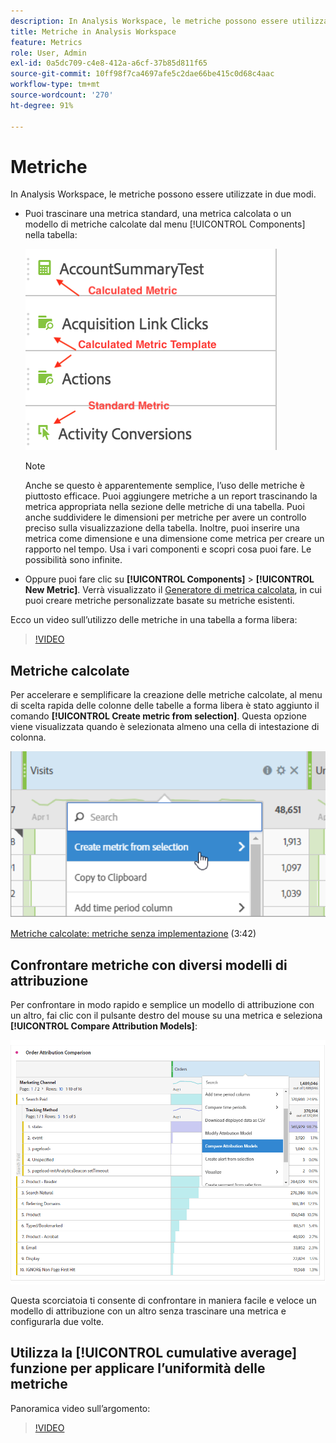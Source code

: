 ```yaml
---
description: In Analysis Workspace, le metriche possono essere utilizzate in due modi.
title: Metriche in Analysis Workspace
feature: Metrics
role: User, Admin
exl-id: 0a5dc709-c4e8-412a-a6cf-37b85d811f65
source-git-commit: 10ff98f7ca4697afe5c2dae66be415c0d68c4aac
workflow-type: tm+mt
source-wordcount: '270'
ht-degree: 91%

---
```


# Metriche

In Analysis Workspace, le metriche possono essere utilizzate in due modi.

* Puoi trascinare una metrica standard, una metrica calcolata o un modello di metriche calcolate dal menu [!UICONTROL Components] nella tabella:

   ![](assets/metrics_icons.png)

   >[!NOTE]
   >
   >Anche se questo è apparentemente semplice, l’uso delle metriche è piuttosto efficace. Puoi aggiungere metriche a un report trascinando la metrica appropriata nella sezione delle metriche di una tabella. Puoi anche suddividere le dimensioni per metriche per avere un controllo preciso sulla visualizzazione della tabella. Inoltre, puoi inserire una metrica come dimensione e una dimensione come metrica per creare un rapporto nel tempo. Usa i vari componenti e scopri cosa puoi fare. Le possibilità sono infinite.

* Oppure puoi fare clic su **[!UICONTROL Components]** > **[!UICONTROL New Metric]**. Verrà visualizzato il [Generatore di metrica calcolata](/help/components/c-calcmetrics/cm-overview.md), in cui puoi creare metriche personalizzate basate su metriche esistenti.

Ecco un video sull’utilizzo delle metriche in una tabella a forma libera:

>[!VIDEO](https://video.tv.adobe.com/v/40817/?quality=12)

## Metriche calcolate

Per accelerare e semplificare la creazione delle metriche calcolate, al menu di scelta rapida delle colonne delle tabelle a forma libera è stato aggiunto il comando **[!UICONTROL Create metric from selection]**. Questa opzione viene visualizzata quando è selezionata almeno una cella di intestazione di colonna.

![](assets/calc_metrics.png)

[Metriche calcolate: metriche senza implementazione](https://experienceleague.adobe.com/docs/analytics-learn/tutorials/components/calculated-metrics/calculated-metrics-implementationless-metrics.html?lang=it) (3:42)

## Confrontare metriche con diversi modelli di attribuzione

Per confrontare in modo rapido e semplice un modello di attribuzione con un altro, fai clic con il pulsante destro del mouse su una metrica e seleziona **[!UICONTROL Compare Attribution Models]**:

![Confrontare attribuzione](assets/compare-attribution.png)

Questa scorciatoia ti consente di confrontare in maniera facile e veloce un modello di attribuzione con un altro senza trascinare una metrica e configurarla due volte.

## Utilizza la [!UICONTROL cumulative average] funzione per applicare l’uniformità delle metriche

Panoramica video sull’argomento:

>[!VIDEO](https://video.tv.adobe.com/v/27068/?quality=12)

